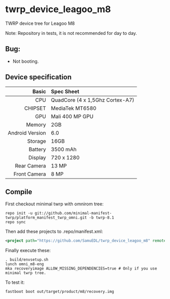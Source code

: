 # twrp_device_leagoo_m8

TWRP device tree for Leagoo M8

Note: Repository in tests, it is not recommended for day to day.

## Bug:
- Not booting.

## Device specification

Basic   | Spec Sheet
-------:|:------------------------
CPU     | QuadCore (4 x 1,5Ghz Cortex-A7)
CHIPSET | MediaTek MT6580
GPU     | Mali 400 MP GPU
Memory  | 2GB
Android Version | 6.0
Storage | 16GB
Battery | 3500 mAh
Display | 720 x 1280
Rear Camera  | 13 MP
Front Camera | 8 MP


## Compile

First checkout minimal twrp with omnirom tree:

```
repo init -u git://github.com/minimal-manifest-twrp/platform_manifest_twrp_omni.git -b twrp-8.1
repo sync
```

Then add these projects to .repo/manifest.xml:

```xml
<project path="https://github.com/SamuEDL/twrp_device_leagoo_m8" remote="github" revision="master" />
```

Finally execute these:

```
. build/envsetup.sh
lunch omni_m8-eng
mka recoveryimage ALLOW_MISSING_DEPENDENCIES=true # Only if you use minimal twrp tree.
```

To test it:

```
fastboot boot out/target/product/m8/recovery.img
```
